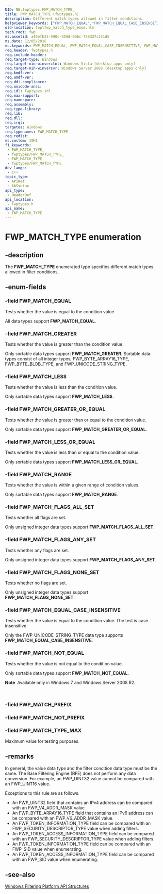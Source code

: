 ```yaml
---
UID: NE:fwptypes.FWP_MATCH_TYPE_
title: FWP_MATCH_TYPE (fwptypes.h)
description: Different match types allowed in filter conditions.
helpviewer_keywords: ["FWP_MATCH_EQUAL","FWP_MATCH_EQUAL_CASE_INSENSITIVE","FWP_MATCH_FLAGS_ALL_SET","FWP_MATCH_FLAGS_ANY_SET","FWP_MATCH_FLAGS_NONE_SET","FWP_MATCH_GREATER","FWP_MATCH_GREATER_OR_EQUAL","FWP_MATCH_LESS","FWP_MATCH_LESS_OR_EQUAL","FWP_MATCH_NOT_EQUAL","FWP_MATCH_RANGE","FWP_MATCH_TYPE","FWP_MATCH_TYPE enumeration [Filtering]","FWP_MATCH_TYPE_MAX","fwp.fwp_match_type_enum","fwptypes/FWP_MATCH_EQUAL","fwptypes/FWP_MATCH_EQUAL_CASE_INSENSITIVE","fwptypes/FWP_MATCH_FLAGS_ALL_SET","fwptypes/FWP_MATCH_FLAGS_ANY_SET","fwptypes/FWP_MATCH_FLAGS_NONE_SET","fwptypes/FWP_MATCH_GREATER","fwptypes/FWP_MATCH_GREATER_OR_EQUAL","fwptypes/FWP_MATCH_LESS","fwptypes/FWP_MATCH_LESS_OR_EQUAL","fwptypes/FWP_MATCH_NOT_EQUAL","fwptypes/FWP_MATCH_RANGE","fwptypes/FWP_MATCH_TYPE","fwptypes/FWP_MATCH_TYPE_MAX"]
old-location: fwp\fwp_match_type_enum.htm
tech.root: fwp
ms.assetid: a49efb25-990c-459d-90bc-758337c351d5
ms.date: 12/05/2018
ms.keywords: FWP_MATCH_EQUAL, FWP_MATCH_EQUAL_CASE_INSENSITIVE, FWP_MATCH_FLAGS_ALL_SET, FWP_MATCH_FLAGS_ANY_SET, FWP_MATCH_FLAGS_NONE_SET, FWP_MATCH_GREATER, FWP_MATCH_GREATER_OR_EQUAL, FWP_MATCH_LESS, FWP_MATCH_LESS_OR_EQUAL, FWP_MATCH_NOT_EQUAL, FWP_MATCH_RANGE, FWP_MATCH_TYPE, FWP_MATCH_TYPE enumeration [Filtering], FWP_MATCH_TYPE_MAX, fwp.fwp_match_type_enum, fwptypes/FWP_MATCH_EQUAL, fwptypes/FWP_MATCH_EQUAL_CASE_INSENSITIVE, fwptypes/FWP_MATCH_FLAGS_ALL_SET, fwptypes/FWP_MATCH_FLAGS_ANY_SET, fwptypes/FWP_MATCH_FLAGS_NONE_SET, fwptypes/FWP_MATCH_GREATER, fwptypes/FWP_MATCH_GREATER_OR_EQUAL, fwptypes/FWP_MATCH_LESS, fwptypes/FWP_MATCH_LESS_OR_EQUAL, fwptypes/FWP_MATCH_NOT_EQUAL, fwptypes/FWP_MATCH_RANGE, fwptypes/FWP_MATCH_TYPE, fwptypes/FWP_MATCH_TYPE_MAX
req.header: fwptypes.h
req.include-header: 
req.target-type: Windows
req.target-min-winverclnt: Windows Vista [desktop apps only]
req.target-min-winversvr: Windows Server 2008 [desktop apps only]
req.kmdf-ver: 
req.umdf-ver: 
req.ddi-compliance: 
req.unicode-ansi: 
req.idl: Fwptypes.idl
req.max-support: 
req.namespace: 
req.assembly: 
req.type-library: 
req.lib: 
req.dll: 
req.irql: 
targetos: Windows
req.typenames: FWP_MATCH_TYPE
req.redist: 
ms.custom: 19H1
f1_keywords:
 - FWP_MATCH_TYPE_
 - fwptypes/FWP_MATCH_TYPE_
 - FWP_MATCH_TYPE
 - fwptypes/FWP_MATCH_TYPE
dev_langs:
 - c++
topic_type:
 - APIRef
 - kbSyntax
api_type:
 - HeaderDef
api_location:
 - Fwptypes.h
api_name:
 - FWP_MATCH_TYPE
---
```


# FWP_MATCH_TYPE enumeration


## -description

The <b>FWP_MATCH_TYPE</b> enumerated type specifies different match types allowed in filter conditions.

## -enum-fields

### -field FWP_MATCH_EQUAL

Tests whether the value is equal to the condition value. 

All data types support <b>FWP_MATCH_EQUAL</b>.

### -field FWP_MATCH_GREATER

Tests whether the value is greater than the condition value.

Only sortable data types support <b>FWP_MATCH_GREATER</b>. Sortable data types consist of all integer types, FWP_BYTE_ARRAY16_TYPE, FWP_BYTE_BLOB_TYPE, and FWP_UNICODE_STRING_TYPE.

### -field FWP_MATCH_LESS

Tests whether the value is less than the condition value.

Only sortable data types support <b>FWP_MATCH_LESS</b>.

### -field FWP_MATCH_GREATER_OR_EQUAL

Tests whether the value is greater than or equal to the condition value.

Only sortable data types support <b>FWP_MATCH_GREATER_OR_EQUAL</b>.

### -field FWP_MATCH_LESS_OR_EQUAL

Tests whether the value is less than or equal to the condition value.

Only sortable data types support <b>FWP_MATCH_LESS_OR_EQUAL</b>.

### -field FWP_MATCH_RANGE

Tests whether the value is within a given range of condition values.

Only sortable data types support <b>FWP_MATCH_RANGE</b>.

### -field FWP_MATCH_FLAGS_ALL_SET

Tests whether all flags are set.

Only unsigned integer data types support <b>FWP_MATCH_FLAGS_ALL_SET</b>.

### -field FWP_MATCH_FLAGS_ANY_SET

Tests whether any flags are set.

Only unsigned integer data types support <b>FWP_MATCH_FLAGS_ANY_SET</b>.

### -field FWP_MATCH_FLAGS_NONE_SET

Tests whether no flags are set.

Only unsigned integer data types support <b>FWP_MATCH_FLAGS_NONE_SET</b>.

### -field FWP_MATCH_EQUAL_CASE_INSENSITIVE

Tests whether the value is equal to the condition value. The test is case insensitive.

Only the FWP_UNICODE_STRING_TYPE data type supports <b>FWP_MATCH_EQUAL_CASE_INSENSITIVE</b>.

### -field FWP_MATCH_NOT_EQUAL

Tests whether the value is not equal to the condition value.

Only sortable data types support <b>FWP_MATCH_NOT_EQUAL</b>.<div class="alert"><b>Note</b>  Available only in Windows 7 and Windows Server 2008 R2.</div>
<div> </div>

### -field FWP_MATCH_PREFIX

### -field FWP_MATCH_NOT_PREFIX

### -field FWP_MATCH_TYPE_MAX

Maximum value for testing purposes.

## -remarks

In general, the value data type and the filter condition data type must be the same. The Base Filtering Engine (BFE) does not perform any data conversion. For example, an FWP_UINT32 value cannot be compared with an FWP_UINT16 value.


Exceptions to this rule are as follows.

<ul>
<li>An FWP_UINT32 field that contains an IPv4 address can be compared with an FWP_V4_ADDR_MASK value.</li>
<li>An FWP_BYTE_ARRAY16_TYPE field that contains an IPv6 address can be compared with an FWP_V6_ADDR_MASK value.</li>
<li>An FWP_TOKEN_INFORMATION_TYPE field can be compared with an FWP_SECURITY_DESCRIPTOR_TYPE value when adding filters.</li>
<li>An FWP_TOKEN_ACCESS_INFORMATION_TYPE field can be compared with an FWP_SECURITY_DESCRIPTOR_TYPE value when adding filters.</li>
<li>An FWP_TOKEN_INFORMATION_TYPE field can be compared with an FWP_SID value when enumerating.</li>
<li>An FWP_TOKEN_ACCESS_INFORMATION_TYPE field can be compared with an FWP_SID value when enumerating.</li>
</ul>

## -see-also

<a href="/windows/desktop/FWP/fwp-structs">Windows Filtering Platform  API Structures</a>